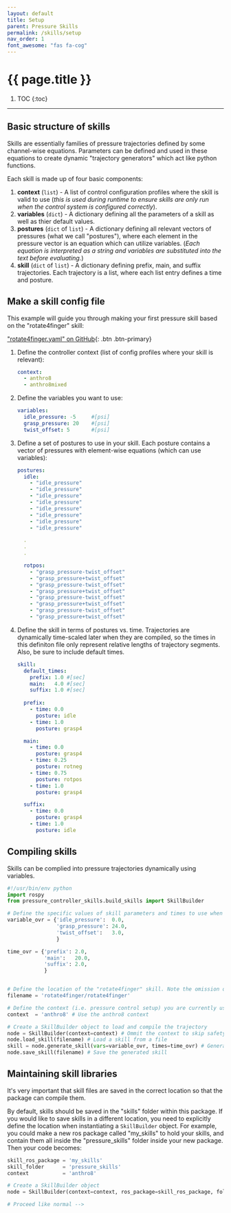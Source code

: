 ```yaml
---
layout: default
title: Setup
parent: Pressure Skills
permalink: /skills/setup
nav_order: 1
font_awesome: "fas fa-cog"
---
```



# <i class="{{ page.font_awesome }}"></i> {{ page.title }}


1. TOC
{:toc}

---

## Basic structure of skills
Skills are essentially families of pressure trajectories defined by some channel-wise equations. Parameters can be defined and used in these equations to create dynamic "trajectory generators" which act like python functions.


Each skill is made up of four basic components:

1. **context** (`list`) - A list of control configuration profiles where the skill is valid to use (_this is used during runtime to ensure skills are only run when the control system is configured correctly_).
2. **variables** (`dict`) - A dictionary defining all the parameters of a skill as well as thier default values.
2. **postures** (`dict` of `list`) - A dictionary defining all relevant vectors of pressures (what we call "postures"), where each element in the pressure vector is an equation which can utilize variables. (_Each equation is interpreted as a string and variables are substituted into the text before evaluating._)
2. **skill** (`dict` of `list`) - A dictionary defining prefix, main, and suffix trajectories. Each trajectory is a list, where each list entry defines a time and posture.



## Make a skill config file

This example will guide you through making your first pressure skill based on the "rotate4finger" skill:

[<i class="fab fa-github"></i> "rotate4finger.yaml" on GitHub]( https://github.com/cbteeple/pressure_controller_skills/blob/main/skills/rotate4finger/rotate4finger.yaml ){: .btn .btn-primary} 


1. Define the controller context (list of config profiles where your skill is relevant):

    ```yaml
    context:
      - anthro8
      - anthro8mixed
    ```

2. Define the variables you want to use:

    ```yaml
    variables:
      idle_pressure: -5     #[psi]
      grasp_pressure: 20    #[psi]
      twist_offset: 5       #[psi]
    ```

3. Define a set of postures to use in your skill. Each posture contains a vector of pressures with element-wise equations (which can use variables):

    ```yaml
    postures:
      idle:
        - "idle_pressure"
        - "idle_pressure"
        - "idle_pressure"
        - "idle_pressure"
        - "idle_pressure"
        - "idle_pressure"
        - "idle_pressure"
        - "idle_pressure"

      .
      .
      .

      rotpos:
        - "grasp_pressure-twist_offset"
        - "grasp_pressure+twist_offset"
        - "grasp_pressure-twist_offset"
        - "grasp_pressure+twist_offset"
        - "grasp_pressure-twist_offset"
        - "grasp_pressure+twist_offset"
        - "grasp_pressure-twist_offset"
        - "grasp_pressure+twist_offset"
    ```

4. Define the skill in terms of postures vs. time. Trajectories are dynamically time-scaled later when they are compiled, so the times in this definiton file only represent relative lengths of trajectory segments. Also, be sure to include default times.

    ```yaml
    skill:
      default_times:
        prefix: 1.0 #[sec]
        main:   4.0 #[sec]
        suffix: 1.0 #[sec]
        
      prefix:
        - time: 0.0
          posture: idle
        - time: 1.0
          posture: grasp4

      main:
        - time: 0.0
          posture: grasp4
        - time: 0.25
          posture: rotneg
        - time: 0.75
          posture: rotpos
        - time: 1.0
          posture: grasp4

      suffix:
        - time: 0.0
          posture: grasp4
        - time: 1.0
          posture: idle
    ```



## Compiling skills
Skills can be complied into pressure trajectories dynamically using variables.

```python
#!/usr/bin/env python
import rospy
from pressure_controller_skills.build_skills import SkillBuilder

# Define the specific values of skill parameters and times to use when compiling a trajectory
variable_ovr = {'idle_pressure':  0.0,
                'grasp_pressure': 24.0,
                'twist_offset':   3.0,
                }

time_ovr = {'prefix': 2.0,
            'main':   20.0,
            'suffix': 2.0,
            }


# Define the location of the "rotate4finger" skill. Note the omission of the file extension.
filename = 'rotate4finger/rotate4finger'

# Define the context (i.e. pressure control setup) you are currently using.
context  = 'anthro8' # Use the anthro8 context

# Create a SkillBuilder object to load and compile the trajectory
node = SkillBuilder(context=context) # Ommit the context to skip safety checks.
node.load_skill(filename) # Load a skill from a file
skill = node.generate_skill(vars=variable_ovr, times=time_ovr) # Generate the skill
node.save_skill(filename) # Save the generated skill
```

## Maintaining skill libraries
It's very important that skill files are saved in the correct location so that the package can compile them.

By default, skills should be saved in the "skills" folder within this package. If you would like to save skills in a different location, you need to explicitly define the location when instantiating a `SkillBuilder` object. For example, you could make a new ros package called "my_skills" to hold your skills, and contain them all inside the "pressure_skills" folder inside your new package. Then your code becomes:

```python
skill_ros_package = 'my_skills'
skill_folder      = 'pressure_skills'
context           = 'anthro8'

# Create a SkillBuilder object
node = SkillBuilder(context=context, ros_package=skill_ros_package, folder=skill_folder)

# Proceed like normal -->
```